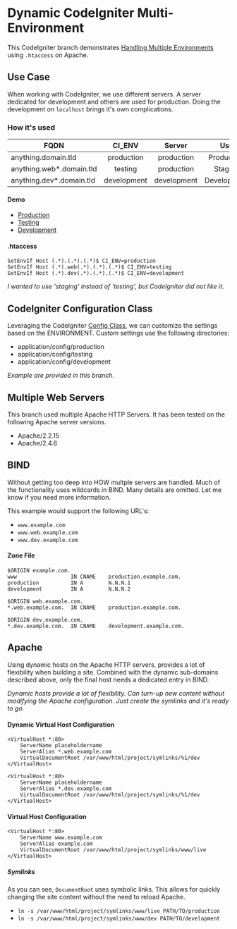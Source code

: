 # Dynamic CodeIgniter Multi-Environment

This CodeIgniter branch demonstrates [Handling Multiple Environments](https://www.codeigniter.com/user_guide/general/environments.html) using `.htaccess` on Apache.

## Use Case

When working with CodeIgniter, we use different servers.  A server dedicated for development and others are used for production.  Doing the development on `localhost` brings it's own complications.

### How it's used 

| FQDN        | CI_ENV           | Server  | Use |
| ------------- |:-------------:|:-----:|:-------:|
| anything.domain.tld       | production | production | Production |
| anything.web*.domain.tld     | testing      |   production | Staging |
| anything.dev*.domain.tld | development      |    development | Development |

#### Demo

- [Production](http://flex.invite-comm.jp)
- [Testing](http://flex.web4.invite-comm.jp)
- [Development](http://flex.dev.invite-comm.jp)


#### .htaccess
```
SetEnvIf Host (.*).(.*).(.*)$ CI_ENV=production
SetEnvIf Host (.*).web(.*).(.*).(.*)$ CI_ENV=testing
SetEnvIf Host (.*).dev(.*).(.*).(.*)$ CI_ENV=development
```
_I wanted to use 'staging' instead of 'testing', but CodeIgniter did not like it._

## CodeIgniter Configuration Class

Leveraging the CodeIgniter [Config Class](https://www.codeigniter.com/user_guide/libraries/config.html), we can customize the settings based on the ENVIRONMENT.  Custom settings use the following directories:

- application/config/production
- application/config/testing
- application/config/development

_Example are provided in this branch._

## Multiple Web Servers

This branch used multiple Apache HTTP Servers.  It has been tested on the following Apache server versions.

-  Apache/2.2.15
-  Apache/2.4.6


## BIND

Without getting too deep into HOW multple servers are handled.  Much of the functionality uses wildcards in BIND.  Many details are omitted.  Let me know if you need more information.

This example would support the following URL's:

- `www.example.com`
- `www.web.example.com`
- `www.dev.example.com`

#### Zone File
```
$ORIGIN example.com.
www					IN CNAME    production.example.com.
production			IN A    	N.N.N.1
development			IN A    	N.N.N.2

$ORIGIN web.example.com.
*.web.example.com.  IN CNAME    production.example.com.

$ORIGIN dev.example.com.
*.dev.example.com.  IN CNAME    development.example.com.
```
## Apache

Using dynamic hosts on the Apache HTTP servers, provides a lot of flexibility when building a site.  Combined with the dynamic sub-domains described above, only the final host needs a dedicated entry in BIND.

_Dynamic hosts provide a lot of flexibility.  Can turn-up new content without modifying the Apache configuration.  Just create the symlinks and it's ready to go._

#### Dynamic Virtual Host Configuration
```
<VirtualHost *:80>
    ServerName placeholdername
    ServerAlias *.web.example.com
    VirtualDocumentRoot /var/www/html/project/symlinks/%1/dev
</VirtualHost>

<VirtualHost *:80>
    ServerName placeholdername
    ServerAlias *.dev.example.com
    VirtualDocumentRoot /var/www/html/project/symlinks/%1/dev
</VirtualHost>
```

#### Virtual Host Configuration
```
<VirtualHost *:80>
    ServerName www.example.com
    ServerAlias example.com
    VirtualDocumentRoot /var/www/html/project/symlinks/www/live
</VirtualHost>
```

##### Symlinks

As you can see, `DocumentRoot` uses symbolic links.  This allows for quickly changing the site content without the need to reload Apache.

- `ln -s /var/www/html/project/symlinks/www/live PATH/TO/production`
- `ln -s /var/www/html/project/symlinks/www/dev PATH/TO/development`